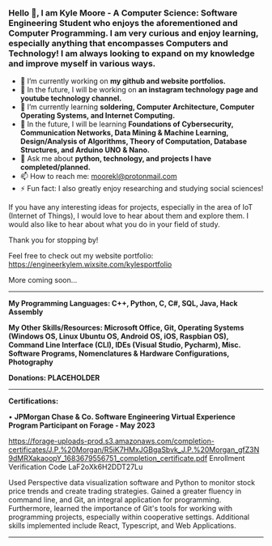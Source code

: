 ### Hello 👋, I am Kyle Moore - A Computer Science: Software Engineering Student who enjoys the aforementioned and Computer Programming. I am very curious and enjoy learning, especially anything that encompasses Computers and Technology! I am always looking to expand on my knowledge and improve myself in various ways.

- 🔭 I’m currently working on **my github and website portfolios.**
- 🌠 In the future, I will be working on **an instagram technology page and youtube technology channel.**
- 🌱 I’m currently learning __soldering, Computer Architecture, Computer Operating Systems, and Internet Computing.__
- 🚀 In the future, I will be learning **Foundations of Cybersecurity, Communication Networks, Data Mining & Machine Learning, Design/Analysis of Algorithms, Theory of Computation, Database Structures, and Arduino UNO & Nano.**
- 💬 Ask me about **python, technology, and projects I have completed/planned.**
- 📫 How to reach me: moorekl@protonmail.com
- ⚡ Fun fact: I also greatly enjoy researching and studying social sciences!



If you have any interesting ideas for projects, especially in the area of IoT (Internet of Things), I would love to hear about them and explore them. I would also like to hear about what you do in your field of study.

Thank you for stopping by!

Feel free to check out my website portfolio: https://engineerkylem.wixsite.com/kylesportfolio

More coming soon...



----------------------------------------------------------------------------------------------------------------------------------------------------

**My Programming Languages: C++, Python, C, C#, SQL, Java, Hack Assembly**

**My Other Skills/Resources: Microsoft Office, Git, Operating Systems (Windows OS, Linux Ubuntu OS, Android OS, iOS, Raspbian OS), Command Line Interface (CLI), IDEs (Visual Studio, Pycharm), Misc. Software Programs, Nomenclatures & Hardware Configurations, Photography**

**Donations: PLACEHOLDER**

----------------------------------------------------------------------------------------------------------------------------------------------------

**Certifications:**

• **JPMorgan Chase & Co. Software Engineering Virtual Experience Program Participant on Forage - May 2023**

https://forage-uploads-prod.s3.amazonaws.com/completion-certificates/J.P.%20Morgan/R5iK7HMxJGBgaSbvk_J.P.%20Morgan_gfZ3N9dMRXakaoopY_1683679556751_completion_certificate.pdf
Enrollment Verification Code LaF2oXk6H2DDT27Lu

Used Perspective data visualization software and Python to monitor stock price trends and create trading strategies. Gained a greater fluency in command line, and Git, an integral application for programming. Furthermore, learned the importance of Git's tools for working with programming projects, especially within cooperative settings. Additional skills implemented include React, Typescript, and Web Applications.

----------------------------------------------------------------------------------------------------------------------------------------------------

<!--
**KyoKyle64/KyoKyle64** is a ✨ _special_ ✨ repository because its `README.md` (this file) appears on your GitHub profile.

Here are some ideas to get you started:

- 🔭 I’m currently working on ...
- 🌱 I’m currently learning ...
- 👯 I’m looking to collaborate on ...
- 🤔 I’m looking for help with ...
- 💬 Ask me about ...
- 📫 How to reach me: ...
- 😄 Pronouns: ...
- ⚡ Fun fact: ...
-->
